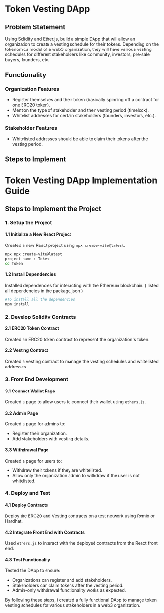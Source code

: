 # Token Vesting DApp

## Problem Statement

Using Solidity and Ether.js, build a simple DApp that will allow an organization to create a vesting schedule for their tokens. Depending on the tokenomics model of a web3 organization, they will have various vesting schedules for different stakeholders like community, investors, pre-sale buyers, founders, etc.

## Functionality

### Organization Features
- Register themselves and their token (basically spinning off a contract for one ERC20 token).
- Mention the type of stakeholder and their vesting period (timelock).
- Whitelist addresses for certain stakeholders (founders, investors, etc.).

### Stakeholder Features
- Whitelisted addresses should be able to claim their tokens after the vesting period.

## Steps to Implement

# Token Vesting DApp Implementation Guide

## Steps to Implement the Project

### 1. Setup the Project

#### 1.1 Initialize a New React Project
Created a new React project using `npx create-vite@latest`.

```bash
npx npx create-vite@latest
project name : Token
cd Token
```

#### 1.2 Install Dependencies
Installed dependencies for interacting with the Ethereum blockchain.
( listed all dependencies in the package.json )

```bash
#To install all the dependencies
npm install
```

### 2. Develop Solidity Contracts

#### 2.1 ERC20 Token Contract
Created an ERC20 token contract to represent the organization's token.

#### 2.2 Vesting Contract
Created a vesting contract to manage the vesting schedules and whitelisted addresses.

### 3. Front End Development

#### 3.1 Connect Wallet Page
Created a page to allow users to connect their wallet using `ethers.js`.

#### 3.2 Admin Page
Created a page for admins to:
- Register their organization.
- Add stakeholders with vesting details.

#### 3.3 Withdrawal Page
Created a page for users to:
- Withdraw their tokens if they are whitelisted.
- Allow only the organization admin to withdraw if the user is not whitelisted.

### 4. Deploy and Test

#### 4.1 Deploy Contracts
Deploy the ERC20 and Vesting contracts on a test network using Remix or Hardhat.

#### 4.2 Integrate Front End with Contracts
Used `ethers.js` to interact with the deployed contracts from the React front end.

#### 4.3 Test Functionality
Tested the DApp to ensure:
- Organizations can register and add stakeholders.
- Stakeholders can claim tokens after the vesting period.
- Admin-only withdrawal functionality works as expected.

By following these steps, i created a fully functional DApp to manage token vesting schedules for various stakeholders in a web3 organization.
